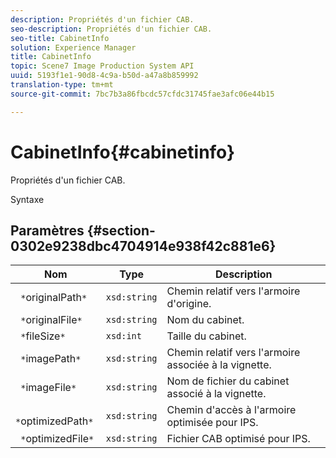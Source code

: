 ```yaml
---
description: Propriétés d'un fichier CAB.
seo-description: Propriétés d'un fichier CAB.
seo-title: CabinetInfo
solution: Experience Manager
title: CabinetInfo
topic: Scene7 Image Production System API
uuid: 5193f1e1-90d8-4c9a-b50d-a47a8b859992
translation-type: tm+mt
source-git-commit: 7bc7b3a86fbcdc57cfdc31745fae3afc06e44b15

---
```



# CabinetInfo{#cabinetinfo}

Propriétés d&#39;un fichier CAB.

Syntaxe

## Paramètres {#section-0302e9238dbc4704914e938f42c881e6}

| Nom | Type | Description |
|---|---|---|
| ` *`originalPath`*` | `xsd:string` | Chemin relatif vers l&#39;armoire d&#39;origine. |
| ` *`originalFile`*` | `xsd:string` | Nom du cabinet. |
| ` *`fileSize`*` | `xsd:int` | Taille du cabinet. |
| ` *`imagePath`*` | `xsd:string` | Chemin relatif vers l&#39;armoire associée à la vignette. |
| ` *`imageFile`*` | `xsd:string` | Nom de fichier du cabinet associé à la vignette. |
| ` *`optimizedPath`*` | `xsd:string` | Chemin d&#39;accès à l&#39;armoire optimisée pour IPS. |
| ` *`optimizedFile`*` | `xsd:string` | Fichier CAB optimisé pour IPS. |

